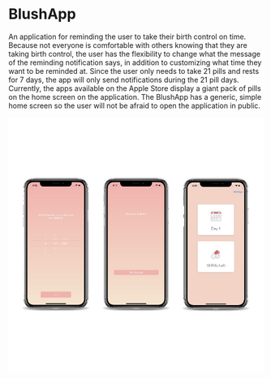 # BlushApp

An application for reminding the user to take their birth control on time. Because not everyone is comfortable with others knowing that they are taking birth control, the user has the flexibility to change what the message of the reminding notification says, in addition to customizing what time they want to be reminded at. Since the user only needs to take 21 pills and rests for 7 days, the app will only send notifications during the 21 pill days. Currently, the apps available on the Apple Store display a giant pack of pills on the home screen on the application. The BlushApp has a generic, simple home screen so the user will not be afraid to open the application in public.

![Screenshot 1](blushAppScreenshot.jpeg)
